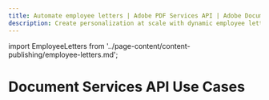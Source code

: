 ```yaml
---
title: Automate employee letters | Adobe PDF Services API | Adobe Document Services
description: Create personalization at scale with dynamic employee letter generation. Our PDF Services API helps you create, convert, OCR PDFs and more. Free 6-month trial. Learn more today.
---
```


import EmployeeLetters from '../page-content/content-publishing/employee-letters.md';


<Hero slots="heading" variant="fullwidth" theme="dark"  customLayout className="herobgImage Hero-Banner"/>

# Document Services API Use Cases


<MenuWrapperComponent  slots="content"  repeat="1" theme="lightest" className="Employee-Letters" />

<EmployeeLetters />
